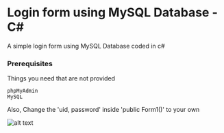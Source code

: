 # Login form using MySQL Database - C#

A simple login form using MySQL Database coded in c#

### Prerequisites

Things you need that are not provided

```
phpMyAdmin
MySQL
```
Also, Change the 'uid, password' inside 'public Form1()' to your own

![alt text](https://i.imgur.com/m6rVMgj.png)
